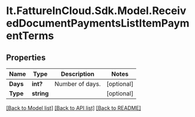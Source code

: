 # It.FattureInCloud.Sdk.Model.ReceivedDocumentPaymentsListItemPaymentTerms

## Properties

Name | Type | Description | Notes
------------ | ------------- | ------------- | -------------
**Days** | **int?** | Number of days. | [optional] 
**Type** | **string** |  | [optional] 

[[Back to Model list]](../README.md#documentation-for-models) [[Back to API list]](../README.md#documentation-for-api-endpoints) [[Back to README]](../README.md)

